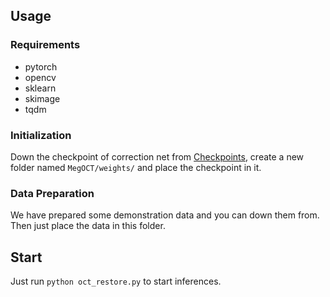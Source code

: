 
## Usage

### Requirements

* pytorch
* opencv
* sklearn
* skimage
* tqdm


### Initialization

Down the checkpoint of correction net from [Checkpoints](https://drive.google.com/file/d/1MupEM5652VPwYeARrCFa971LdnXfhOCX/view?usp=sharing), create a new folder named ```MegOCT/weights/``` and place the checkpoint in it.

### Data Preparation
We have prepared some demonstration data and you can down them from. Then just place the data in this folder.

## Start
Just run ```python oct_restore.py``` to start inferences.
